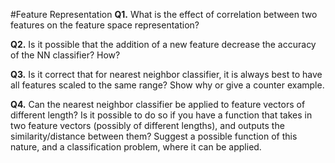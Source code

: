 #Feature Representation
**Q1.** What is the effect of correlation between two features on the feature space representation?

**Q2.** Is it possible that the addition of a new feature decrease the accuracy of the NN classifier? How?

**Q3.** Is it correct that for nearest neighbor classifier, it is always best to have all features scaled to the same range? Show why or give a counter example.

**Q4.** Can the nearest neighbor classifier be applied to feature vectors of different length? Is it possible to do so if you have a function that takes in two feature vectors (possibly of different lengths), and outputs the similarity/distance between them? Suggest a possible function of this nature, and a classification problem, where it can be applied.